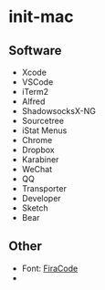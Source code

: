 # init-mac

## Software

* Xcode
* VSCode
* iTerm2
* Alfred
* ShadowsocksX-NG
* Sourcetree
* iStat Menus
* Chrome
* Dropbox
* Karabiner
* WeChat
* QQ
* Transporter
* Developer
* Sketch
* Bear

## Other

* Font: [FiraCode](https://github.com/tonsky/FiraCode)
* 
